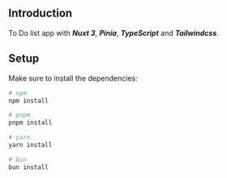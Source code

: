 ## Introduction
To Do list app with ***Nuxt 3***, ***Pinia***, ***TypeScript*** and ***Tailwindcss***.

## Setup

Make sure to install the dependencies:

```bash
# npm
npm install

# pnpm
pnpm install

# yarn
yarn install

# bun
bun install
```
